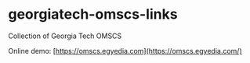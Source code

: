 # georgiatech-omscs-links
Collection of Georgia Tech OMSCS

Online demo: [https://omscs.egyedia.com](https://omscs.egyedia.com/)
